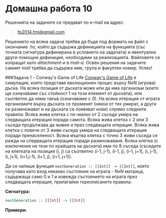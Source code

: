 Домашна работа 10
=========

Решенията на задачите се предават по e-mail на адрес:

>fp2014.fmi@gmail.com

Решението на всяка задача трябва да бъде под формата на файл с окончание *.hs*, който да съдържа дефиницията на функцията (със точната сигнатура дефинирана в условието на задачата) и евентуално други помощни дефиниции, необходими за реализацията. Файловете се изпращат като *attachment-и* в *mail-a*. Освен решения на задачите самият *mail* трябва да съдържа име, група и факултен номер. Успех!

###Задача 1 - Conway's Game of Life
[Conway's Game of Life](http://en.wikipedia.org/wiki/Conway%27s_Game_of_Life) е симулация, която представя еволюционен процес върху NxN (игрова) дъска. На всяка позиция от дъската може или да има организъм (което ще означаваме със стойност 1 на този елемент от дъската), или съответно да няма такъв (означаваме с 0). На всяка итерация от играта организмите върху дъската се променят (някои от тях умират, а други се размножават и на дъската се появяват нови) спрямо следните правила:
Всяка жива клетка с по-малко от 2 съседа умира на следващата итерация поради самота.
Всяка жива клетка с 2 или 3 съседа продължава да живее и през следващата итерация.
Всяка жива клетка с повече от 3 живи съседа умира на следващата итерация поради пренаселеност.
Всяка мъртва клетка с точно 3 живи съседа се ражда на следващата итерация поради размножаване.
Всяка клетка (с изключение на тези по крайщата на дъската) има по 8 съседа (съседите на клетката на позиция (i, j) са съответно (i-1, j-1), (i-1, j), (i-1, j+1), (i, j-1), (i, j+1), (i+1,j-1), (i+1, j), (i+1, j+1)).

Да се напише функция `nextGeneration :: [[Int]] -> [[Int]]`, която получава като вход някакво състояние на играта - NxN матрица, съдържаща само 0 и 1 и извежда състоянието на играта през следващата итерация, прилагайки гореописаните правила.

**Сигнатура:**

```haskell
nextGeneration :: [[Int]] -> [[Int]]
```

**Примери:**

```haskell
```
